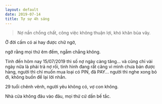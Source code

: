 ```yaml
---
layout: default
date: 2019-07-14
title: Tự sự 4h sáng
---
```


> Nợ nần chồng chất, công việc không thuận lợi, khó khăn bủa vây.

Ở đời cấm có ai hay được chữ ngờ,

ngỡ rằng mọi thứ êm đềm, ngẫm chẳng không.

Tính đến hôm nay 15/07/2019 thì số nợ ngày càng tăng... và cũng chỉ vài ngày nữa là phải trả nợ rồi, tình hình đang rất căng vì mình chưa bán được hàng, người thì chỉ muốn mua loại có PIN, đã PAY... người thì nghe xong bỏ đi, không buồn để lại lời nhắn.

29 tuổi chênh vênh, người yêu không có, vợ con không.

Nhà cửa không đâu vào đâu, mọi thứ cứ dần bế tắc.
